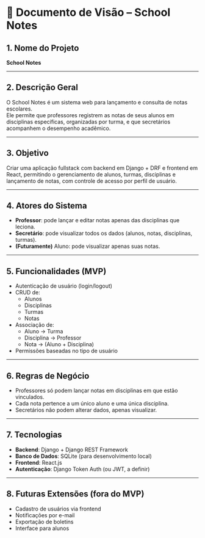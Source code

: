 # 📘 Documento de Visão – School Notes

## 1. Nome do Projeto

**School Notes**

---

## 2. Descrição Geral

O School Notes é um sistema web para lançamento e consulta de notas escolares.\
Ele permite que professores registrem as notas de seus alunos em disciplinas específicas, organizadas por turma, e que secretários acompanhem o desempenho acadêmico.

---

## 3. Objetivo

Criar uma aplicação fullstack com backend em Django + DRF e frontend em React, permitindo o gerenciamento de alunos, turmas, disciplinas e lançamento de notas, com controle de acesso por perfil de usuário.

---

## 4. Atores do Sistema

- **Professor**: pode lançar e editar notas apenas das disciplinas que leciona.
- **Secretário**: pode visualizar todos os dados (alunos, notas, disciplinas, turmas).
- **(Futuramente)** Aluno: pode visualizar apenas suas notas.

---

## 5. Funcionalidades (MVP)

- Autenticação de usuário (login/logout)
- CRUD de:
  - Alunos
  - Disciplinas
  - Turmas
  - Notas
- Associação de:
  - Aluno → Turma
  - Disciplina → Professor
  - Nota → (Aluno + Disciplina)
- Permissões baseadas no tipo de usuário

---

## 6. Regras de Negócio

- Professores só podem lançar notas em disciplinas em que estão vinculados.
- Cada nota pertence a um único aluno e uma única disciplina.
- Secretários não podem alterar dados, apenas visualizar.

---

## 7. Tecnologias

- **Backend**: Django + Django REST Framework
- **Banco de Dados**: SQLite (para desenvolvimento local)
- **Frontend**: React.js
- **Autenticação**: Django Token Auth (ou JWT, a definir)

---

## 8. Futuras Extensões (fora do MVP)

- Cadastro de usuários via frontend
- Notificações por e-mail
- Exportação de boletins
- Interface para alunos

